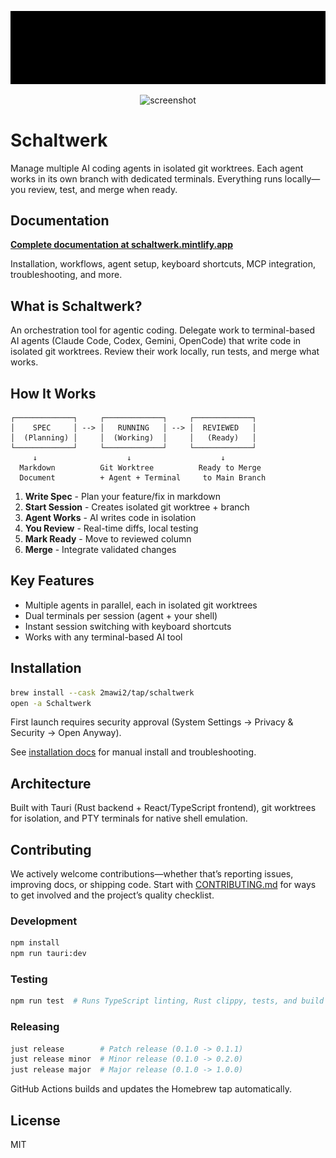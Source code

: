 <div align="center">

![Schaltwerk Logo](./ascii_logo.gif)

<img width="1702" height="964" alt="screenshot" src="https://github.com/user-attachments/assets/95e8f5cb-f13e-427c-9257-fc9f13402e5c" />

</div>

# Schaltwerk

Manage multiple AI coding agents in isolated git worktrees. Each agent works in its own branch with dedicated terminals. Everything runs locally—you review, test, and merge when ready.

## Documentation

**[Complete documentation at schaltwerk.mintlify.app](https://schaltwerk.mintlify.app)**

Installation, workflows, agent setup, keyboard shortcuts, MCP integration, troubleshooting, and more.

## What is Schaltwerk?

An orchestration tool for agentic coding. Delegate work to terminal-based AI agents (Claude Code, Codex, Gemini, OpenCode) that write code in isolated git worktrees. Review their work locally, run tests, and merge what works.

## How It Works

```
┌─────────────┐     ┌─────────────┐     ┌─────────────┐
│    SPEC     │ --> │   RUNNING   │ --> │  REVIEWED   │
│  (Planning) │     │  (Working)  │     │   (Ready)   │
└─────────────┘     └─────────────┘     └─────────────┘
     ↓                    ↓                    ↓
  Markdown          Git Worktree          Ready to Merge
  Document          + Agent + Terminal     to Main Branch
```

1. **Write Spec** - Plan your feature/fix in markdown
2. **Start Session** - Creates isolated git worktree + branch
3. **Agent Works** - AI writes code in isolation
4. **You Review** - Real-time diffs, local testing
5. **Mark Ready** - Move to reviewed column
6. **Merge** - Integrate validated changes

## Key Features

- Multiple agents in parallel, each in isolated git worktrees
- Dual terminals per session (agent + your shell)
- Instant session switching with keyboard shortcuts
- Works with any terminal-based AI tool

## Installation

```bash
brew install --cask 2mawi2/tap/schaltwerk
open -a Schaltwerk
```

First launch requires security approval (System Settings → Privacy & Security → Open Anyway).

See [installation docs](https://schaltwerk.mintlify.app/installation) for manual install and troubleshooting.

## Architecture

Built with Tauri (Rust backend + React/TypeScript frontend), git worktrees for isolation, and PTY terminals for native shell emulation.

## Contributing

We actively welcome contributions—whether that’s reporting issues, improving docs, or shipping code. Start with [CONTRIBUTING.md](./CONTRIBUTING.md) for ways to get involved and the project’s quality checklist.

### Development

```bash
npm install
npm run tauri:dev
```

### Testing

```bash
npm run test  # Runs TypeScript linting, Rust clippy, tests, and build
```

### Releasing

```bash
just release        # Patch release (0.1.0 -> 0.1.1)
just release minor  # Minor release (0.1.0 -> 0.2.0)
just release major  # Major release (0.1.0 -> 1.0.0)
```

GitHub Actions builds and updates the Homebrew tap automatically.

## License

MIT
